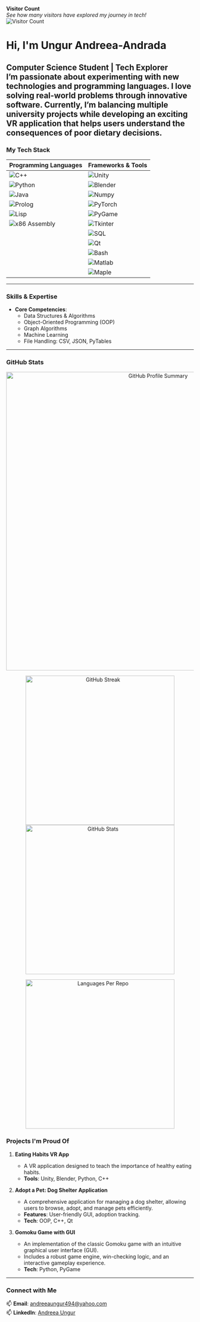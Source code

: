 **Visitor Count**  
*See how many visitors have explored my journey in tech!*  
![Visitor Count](https://profile-counter.glitch.me/Andreea410/count.svg)  
# Hi, I'm Ungur Andreea-Andrada  
**Computer Science Student** | **Tech Explorer**  
I’m passionate about experimenting with new technologies and programming languages. I love solving real-world problems through innovative software. Currently, I’m balancing multiple university projects while developing an exciting **VR application** that helps users understand the consequences of poor dietary decisions.  
---  

### **My Tech Stack**  

| **Programming Languages**  | **Frameworks & Tools**  |
|----------------------------|-------------------------|
| ![C++](https://img.shields.io/badge/-C++-00599C?logo=cplusplus&logoColor=white)  | ![Unity](https://img.shields.io/badge/-Unity-000000?logo=unity&logoColor=white)  |
| ![Python](https://img.shields.io/badge/-Python-3776AB?logo=python&logoColor=white)  | ![Blender](https://img.shields.io/badge/-Blender-F5792A?logo=blender&logoColor=white)  |
| ![Java](https://img.shields.io/badge/-Java-007396?logo=java&logoColor=white)  | ![Numpy](https://img.shields.io/badge/-Numpy-013243?logo=numpy&logoColor=white)  |
| ![Prolog](https://img.shields.io/badge/-Prolog-red)  | ![PyTorch](https://img.shields.io/badge/-PyTorch-EE4C2C?logo=pytorch&logoColor=white)  |
| ![Lisp](https://img.shields.io/badge/-Lisp-lightgrey)  | ![PyGame](https://img.shields.io/badge/-PyGame-green)  |
| ![x86 Assembly](https://img.shields.io/badge/-x86%20Assembly-blue)  | ![Tkinter](https://img.shields.io/badge/-Tkinter-orange)  |
|                          | ![SQL](https://img.shields.io/badge/-SQL-4479A1?logo=postgresql&logoColor=white)  |
|                          | ![Qt](https://img.shields.io/badge/-Qt-41CD52?logo=qt&logoColor=white)  |
|                          | ![Bash](https://img.shields.io/badge/-Bash-4EAA25?logo=gnubash&logoColor=white)  |
|                          | ![Matlab](https://img.shields.io/badge/-Matlab-0076A8)  |
|                          | ![Maple](https://img.shields.io/badge/-Maple-red)  |  

---  

### **Skills & Expertise**  

- **Core Competencies**:  
  - Data Structures & Algorithms  
  - Object-Oriented Programming (OOP)  
  - Graph Algorithms  
  - Machine Learning  
  - File Handling: CSV, JSON, PyTables  

---  

###  **GitHub Stats**  

<p align="center">  
  <img src="https://github-profile-summary-cards.vercel.app/api/cards/profile-details?username=Andreea410&theme=github_dark" alt="GitHub Profile Summary" width="800">  
</p>  

<p align="center">  
  <img src="https://github-readme-streak-stats.herokuapp.com/?user=Andreea410&theme=gruvbox" alt="GitHub Streak" width="400">  
  <img src="https://github-readme-stats.vercel.app/api?username=Andreea410&show_icons=true&theme=gruvbox" alt="GitHub Stats" width="400">  
</p>  

<p align="center">  
  <img src="https://github-profile-summary-cards.vercel.app/api/cards/repos-per-language?username=Andreea410&theme=github_dark" alt="Languages Per Repo" width="400">  
</p>  


###  **Projects I'm Proud Of**  

1. **Eating Habits VR App**   
   - A VR application designed to teach the importance of healthy eating habits.  
   - **Tools**: Unity, Blender, Python, C++  

2. **Adopt a Pet: Dog Shelter Application**  
   - A comprehensive application for managing a dog shelter, allowing users to browse, adopt, and manage pets efficiently.  
   - **Features**: User-friendly GUI, adoption tracking.  
   - **Tech**: OOP, C++, Qt  

3. **Gomoku Game with GUI**  
   - An implementation of the classic Gomoku game with an intuitive graphical user interface (GUI).  
   - Includes a robust game engine, win-checking logic, and an interactive gameplay experience.  
   - **Tech**: Python, PyGame  

---  

###  **Connect with Me**  
📫 **Email**: andreeaungur494@yahoo.com  
📫 **LinkedIn**: [Andreea Ungur](https://www.linkedin.com/in/andreea-ungur-b45751306)  
